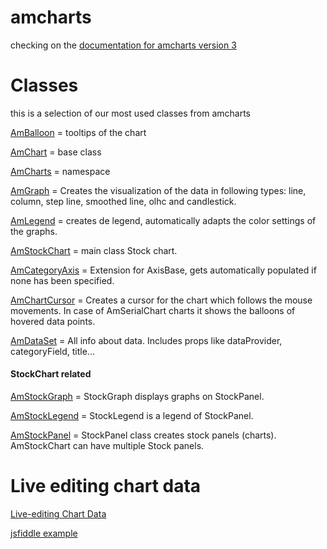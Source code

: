# amcharts

checking on the [documentation for amcharts version 3]

# Classes

this is a selection of our most used classes from amcharts

[AmBalloon] = tooltips of the chart

[AmBalloon]:<https://docs.amcharts.com/3/javascriptstockchart/AmBalloon>

[AmChart] = base class

[AmChart]: <https://docs.amcharts.com/3/javascriptstockchart/AmChart>

[AmCharts] = namespace

[AmCharts]: <https://docs.amcharts.com/3/javascriptstockchart/AmCharts>

[AmGraph] = Creates the visualization of the data in following types: line, column, step line, smoothed line, olhc and candlestick.

[AmGraph]: <https://docs.amcharts.com/3/javascriptstockchart/AmGraph>

[AmLegend] = creates de legend, automatically adapts the color settings of the graphs.

[AmLegend]: <https://docs.amcharts.com/3/javascriptstockchart/AmLegend>

[AmStockChart] = main class Stock chart.

[AmStockChart]: <https://docs.amcharts.com/3/javascriptstockchart/AmStockChart>

[AmCategoryAxis] = Extension for AxisBase, gets automatically populated if none has been specified.

[AmCategoryAxis]: <https://docs.amcharts.com/3/javascriptstockchart/CategoryAxis>

[AmChartCursor] = Creates a cursor for the chart which follows the mouse movements. In case of AmSerialChart charts it shows the balloons of hovered data points.

[AmChartCursor]: <https://docs.amcharts.com/3/javascriptstockchart/ChartCursor>

[AmDataSet] = All info about data. Includes props like dataProvider, categoryField, title...

[AmDataSet]: <https://docs.amcharts.com/3/javascriptstockchart/DataSet>

#### StockChart related

[AmStockGraph] =  StockGraph displays graphs on StockPanel.

[AmStockGraph]: <https://docs.amcharts.com/3/javascriptstockchart/StockGraph>

[AmStockLegend] =  StockLegend is a legend of StockPanel.

[AmStockLegend]: <https://docs.amcharts.com/3/javascriptstockchart/StockLegend>

[AmStockPanel] =  StockPanel class creates stock panels (charts). AmStockChart can have multiple Stock panels.

[AmStockPanel]: <https://docs.amcharts.com/3/javascriptstockchart/StockPanel>




# Live editing chart data

[Live-editing Chart Data]

[jsfiddle example]

[Live-editing Chart Data]: <https://www.amcharts.com/kbase/live-editing-chart-data/>
[jsfiddle example]: <http://jsfiddle.net/amcharts/9uyAf/>


[documentation for amcharts version 3]:<https://docs.amcharts.com/3/>
